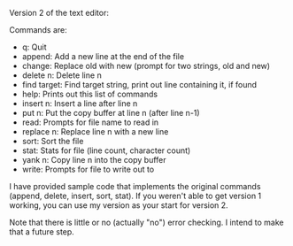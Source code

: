 Version 2 of the text editor:

Commands are:
* q:            Quit
* append:       Add a new line at the end of the file
* change:       Replace old with new (prompt for two strings, old and new)
* delete n:     Delete line n
* find target:  Find target string, print out line containing it, if found
* help:         Prints out this list of commands
* insert n:     Insert a line after line n
* put n:        Put the copy buffer at line n (after line n-1)
* read:         Prompts for file name to read in
* replace n:    Replace line n with a new line
* sort:         Sort the file
* stat:         Stats for file (line count, character count)
* yank n:       Copy line n into the copy buffer
* write:        Prompts for file to write out to

I have provided sample code that implements the original commands (append, delete, insert, sort, stat). If you weren't able to get version 1 working, you can use my version as your start for version 2.

Note that there is little or no (actually "no") error checking. I intend to make that a future step.
